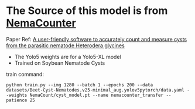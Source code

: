 # The Source of this model is from [NemaCounter](https://github.com/DjampaKozlowski/NemaCounter)
Paper Ref: [A user-friendly software to accurately count and measure cysts from the parasitic nematode Heterodera glycines](https://www.nature.com/articles/s41598-025-88289-6)

- The Yolo5 weights are for a Yolo5-XL model
- Trained on Soybean Nematode Cysts

train command:
```
python train.py --img 1280 --batch 1 --epochs 200 --data datasets/Beet-Cyst-Nematodes.v25-minimal_aug.yolov5pytorch/data.yaml --weights NemaCount/cyst_model.pt --name nemacounter_transfer --patience 25
```
